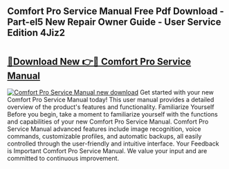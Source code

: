 ## Comfort Pro Service Manual Free Pdf Download - Part-el5 New Repair Owner Guide - User Service Edition 4Jiz2

# <h2><a href="http://bc65464.oget.top/?id=Comfort+Pro+Service+Manual">🔗Download New 👉🔴 Comfort Pro Service Manual</a></h2>

[![Comfort Pro Service Manual new download](https://i.imgur.com/5g1atiW.png)](http://bc65464.oget.top/?id=Comfort+Pro+Service+Manual)
Get started with your new Comfort Pro Service Manual today! This user manual provides a detailed overview of the product's features and functionality. Familiarize Yourself Before you begin, take a moment to familiarize yourself with the functions and capabilities of your new Comfort Pro Service Manual. Comfort Pro Service Manual advanced features include image recognition, voice commands, customizable profiles, and automatic backups, all easily controlled through the user-friendly and intuitive interface. Your Feedback is Important Comfort Pro Service Manual. We value your input and are committed to continuous improvement.
